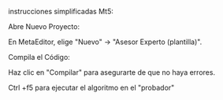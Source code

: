 instrucciones simplificadas Mt5:

Abre Nuevo Proyecto:

En MetaEditor, elige "Nuevo" -> "Asesor Experto (plantilla)".

Compila el Código:

Haz clic en "Compilar" para asegurarte de que no haya errores.

Ctrl +f5 para ejecutar el algoritmo en el "probador"
